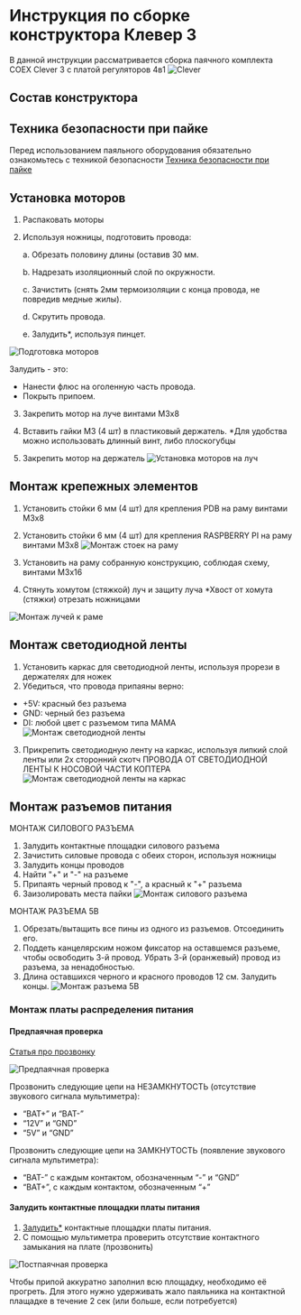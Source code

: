 Инструкция по сборке конструктора Клевер 3
==========================================
В данной инструкции рассматривается сборка паячного комплекта COEX Clever 3 с платой регуляторов 4в1
![Clever](assets/clever3_main.png)

Состав конструктора
-------------------

Техника безопасности при пайке
-------------------
Перед использованием паяльного оборудования обязательно ознакомьтесь с техникой безопасности
[Техника безопасности при пайке](tb.md)

Установка моторов
-------------------
1. Распаковать моторы
2. Используя ножницы, подготовить провода:

    a. Обрезать половину длины (оставив 30 мм.
    
    b. Надрезать изоляционный слой по окружности.
    
    c. Зачистить (снять 2мм термоизоляции с конца провода, не повредив медные жилы).
    
    d. Скрутить провода.
    
    e. Залудить*, используя пинцет.

![Подготовка моторов](assets/cl3_prepareMotors.png)

Залудить - это:
* Нанести флюс на оголенную часть провода.
* Покрыть припоем.


3. Закрепить мотор на луче винтами М3х8
4. Вставить  гайки М3 (4 шт) в пластиковый держатель.
*Для удобства можно использовать длинный винт, либо плоскогубцы

5. Закрепить мотор на держатель
![Установка моторов на луч](assets/cl3_mountingMotors.png)

Монтаж крепежных элементов
-------------------
1. Установить стойки 6 мм (4 шт) для крепления PDB на раму винтами М3х8
2. Установить стойки 6 мм (4 шт) для крепления RASPBERRY PI на раму винтами М3х8
![Монтаж стоек на раму](assets/cl3_mountElements.png)

3. Установить на раму собранную конструкцию, соблюдая схему, винтами М3х16
4. Стянуть хомутом (стяжкой) луч и защиту луча
*Хвост от хомута (стяжки) отрезать ножницами

![Монтаж лучей к раме](assets/cl3_mountElements2.png)

Монтаж светодиодной ленты
-------------------
1.  Установить каркас для светодиодной ленты, используя прорези в держателях для ножек
2. Убедиться, что провода припаяны верно:
* +5V:  красный без разъема
* GND: черный без разъема
* DI: любой цвет с разъемом типа МАМА
![Монтаж светодиодной ленты](assets/cl3_mountLed.png)

3.  Прикрепить светодиодную ленту на каркас, используя липкий слой ленты или 2х сторонний скотч
ПРОВОДА ОТ СВЕТОДИОДНОЙ ЛЕНТЫ К НОСОВОЙ ЧАСТИ КОПТЕРА 
![Монтаж светодиодной ленты на каркас](assets/cl3_mountLed2.png)

Монтаж разъемов питания
-------------------
МОНТАЖ СИЛОВОГО РАЗЪЕМА
1. Залудить контактные площадки силового разъема
2. Зачистить силовые провода с обеих сторон, используя ножницы
3. Залудить концы проводов
4. Найти "+" и "-" на разъеме
5. Припаять черный провод к "-", а красный к "+" разъема
6. Заизолировать места пайки
![Монтаж силового разъема](assets/cl3_mountXT60connector.png)

МОНТАЖ РАЗЪЕМА 5В
1. Обрезать/вытащить все пины из одного из разъемов. Отсоединить его.
2. Поддеть канцелярским ножом фиксатор на оставшемся разъеме, чтобы освободить 3-й провод.
Убрать 3-й (оранжевый) провод из разъема, за ненадобностью.
3. Длина оставшихся черного и красного проводов  12 см. Залудить концы.
![Монтаж разъема 5В](assets/cl3_mount5Vconnector.png)


### Монтаж платы распределения питания

#### Предпаячная проверка

[Статья про прозвонку](testConnection.md)

![Предпаячная проверка](assets/startPDBtest.jpg)

Прозвонить следующие цепи на НЕЗАМКНУТОСТЬ (отсутствие звукового сигнала мультиметра):
* “BAT+” и “BAT-”
* “12V” и “GND”
* “5V” и “GND”

Прозвонить следующие цепи на ЗАМКНУТОСТЬ (появление звукового сигнала мультиметра):
* “BAT-” c каждым контактом, обозначенным “-” и “GND”
* “BAT+”, с каждым контактом, обозначенным “+”

#### Залудить контактные площадки платы питания
1. [Залудить*](zap.md) контактные площадки платы питания.
2. С помощью мультиметра проверить отсутствие контактного замыкания на плате (прозвонить)

![Постпаячная проверка](assets/zapPDBtest.jpg)

Чтобы припой аккуратно заполнил всю площадку, необходимо её прогреть. Для этого нужно удерживать жало паяльника на контактной плащадке в течение 2 сек (или больше, если потребуется)
